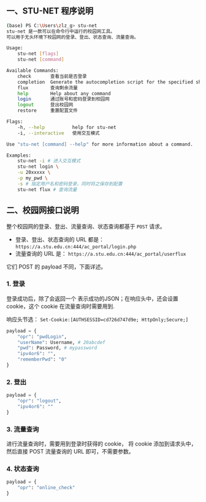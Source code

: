 ## 一、STU-NET 程序说明

```sh
(base) PS C:\Users\zlz_g> stu-net
stu-net 是一款可以在命令行中运行的校园网工具。
可以用于无头环境下校园网的登录、登出、状态查询、流量查询。

Usage:
    stu-net [flags]
    stu-net [command]

Available Commands:
    check       查看当前是否登录
    completion  Generate the autocompletion script for the specified shell
    flux        查询剩余流量
    help        Help about any command
    login       通过账号和密码登录到校园网
    logout      登出校园网
    restore     重置配罝文件

Flags:
    -h, --help          help for stu-net
    -i, --interactive   使用交互模式

Use "stu-net [command] --help" for more information about a command.

Examples:
    stu-net -i # 进入交互模式
    stu-net login \
    -u 20xxxxx \
    -p my_pwd \
    -s # 指定用户名和密码登录，同时将之保存到配置
    stu-net flux # 查询流量

```

## 二、校园网接口说明

整个校园网的登录、登出、流量查询、状态查询都基于 `POST` 请求。

- 登录、登出、状态查询的 URL 都是： `https://a.stu.edu.cn:444/ac_portal/login.php`
- 流量查询的 URL 是： `https://a.stu.edu.cn:444/ac_portal/userflux`

它们 POST 的 payload 不同，下面详述。

### 1. 登录

登录成功后，除了会返回一个 表示成功的JSON；在响应头中，还会设置 cookie，这个 cookie 在流量查询时需要用到.

响应头节选： `Set-Cookie:[AUTHSESSID=cd726d747d9e; HttpOnly;Secure;]`

```py
payload = {
    "opr": "pwdLogin",
    "userName": Username, # 20abcdef
    "pwd": Password, # mypassword
    "ipv4or6": "",
    "rememberPwd": "0"
}
```

### 2. 登出

```py
payload = {
    "opr": "logout",
    "ipv4or6": ""
}
```

### 3. 流量查询

进行流量查询时，需要用到登录时获得的 cookie， 将 cookie 添加到请求头中，然后直接 POST 流量查询的 URL 即可，不需要参数。


### 4. 状态查询

```py
payload = {
    "opr": "online_check"
}
```
